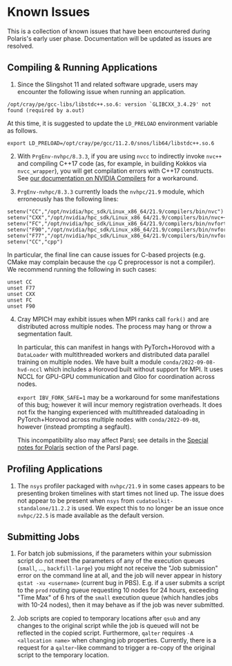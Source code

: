 # Known Issues

This is a collection of known issues that have been encountered during Polaris's early user phase. Documentation will be updated as issues are resolved.

## Compiling & Running Applications

1. Since the Slingshot 11 and related software upgrade, users may encounter the following issue when running an application.

```
/opt/cray/pe/gcc-libs/libstdc++.so.6: version `GLIBCXX_3.4.29' not found (required by a.out)
```

At this time, it is suggested to update the `LD_PRELOAD` environment variable as follows.

```
export LD_PRELOAD=/opt/cray/pe/gcc/11.2.0/snos/lib64/libstdc++.so.6
```

2. With `PrgEnv-nvhpc/8.3.3`, if you are using `nvcc` to indirectly invoke `nvc++` and compiling C++17 code (as, for example, in building Kokkos via `nvcc_wrapper`), you will get compilation errors with C++17 constructs. See [our documentation on NVIDIA Compilers](./compiling-and-linking/nvidia-compiler-polaris.md#known-issues-and-workarounds) for a workaround.

3. `PrgEnv-nvhpc/8.3.3` currently loads the `nvhpc/21.9` module, which erroneously has the following lines:
```
setenv("CC","/opt/nvidia/hpc_sdk/Linux_x86_64/21.9/compilers/bin/nvc")
setenv("CXX","/opt/nvidia/hpc_sdk/Linux_x86_64/21.9/compilers/bin/nvc++")
setenv("FC","/opt/nvidia/hpc_sdk/Linux_x86_64/21.9/compilers/bin/nvfortran")
setenv("F90","/opt/nvidia/hpc_sdk/Linux_x86_64/21.9/compilers/bin/nvfortran")
setenv("F77","/opt/nvidia/hpc_sdk/Linux_x86_64/21.9/compilers/bin/nvfortran")
setenv("CC","cpp")
```
In particular, the final line can cause issues for C-based projects (e.g. CMake may complain because the `cpp` C preprocessor is not a compiler). We recommend running the following in such cases:
```
unset CC
unset F77
unset CXX
unset FC
unset F90
```

4. Cray MPICH may exhibit issues when MPI ranks call `fork()` and are distributed across multiple nodes. The process may hang or throw a segmentation fault. 

    In particular, this can manifest in hangs with PyTorch+Horovod with a `DataLoader` with multithreaded workers and distributed data parallel training on multiple nodes. We have built a module `conda/2022-09-08-hvd-nccl` which includes a Horovod built without support for MPI. It uses NCCL for GPU-GPU communication and Gloo for coordination across nodes.

    `export IBV_FORK_SAFE=1` may be a workaround for some manifestations of this bug; however it will incur memory registration overheads. It does not fix the hanging experienced with multithreaded dataloading in PyTorch+Horovod across multiple nodes with `conda/2022-09-08`, however (instead prompting a segfault). 

    This incompatibility also may affect Parsl; see details in the [Special notes for Polaris](./workflows/parsl.md#special-notes-for-polaris) section of the Parsl page.

## Profiling Applications

1. The `nsys` profiler packaged with `nvhpc/21.9` in some cases appears to be presenting broken timelines with start times not lined up. The issue does not appear to be present when `nsys` from `cudatoolkit-standalone/11.2.2` is used. We expect this to no longer be an issue once `nvhpc/22.5` is made available as the default version.

## Submitting Jobs

1. For batch job submissions, if the parameters within your submission script do not meet the parameters of any of the execution queues (`small`, ..., `backfill-large`) you might not receive the "Job submission" error on the command line at all, and the job will never appear in history `qstat -xu <username>` (current bug in PBS). E.g. if a user submits a script to the `prod` routing queue requesting 10 nodes for 24 hours, exceeding "Time Max" of 6 hrs of the `small` execution queue (which handles jobs with 10-24 nodes), then it may behave as if the job was never submitted. 

2. Job scripts are copied to temporary locations after `qsub` and any changes to the original script while the job is queued will not be reflected in the copied script. Furthermore, `qalter` requires `-A <allocation name>` when changing job properties. Currently, there is a request for a `qalter`-like command to trigger a re-copy of the original script to the temporary location. 

